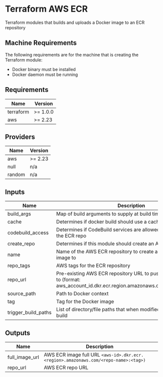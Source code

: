 # Terraform AWS ECR

Terraform modules that builds and uploads a Docker image to an ECR repository

## Machine Requirements

The following requirements are for the machine that is creating the Terraform module:

- Docker binary must be installed
- Docker daemon must be running

<!-- BEGINNING OF PRE-COMMIT-TERRAFORM DOCS HOOK -->
## Requirements

| Name | Version |
|------|---------|
| terraform | >= 1.0.0 |
| aws | >= 2.23 |

## Providers

| Name | Version |
|------|---------|
| aws | >= 2.23 |
| null | n/a |
| random | n/a |

## Inputs

| Name | Description | Type | Default | Required |
|------|-------------|------|---------|:--------:|
| build\_args | Map of build arguments to supply at build time | `map(string)` | `{}` | no |
| cache | Determines if docker build should use a cache (`--no-cache` flag) | `bool` | `true` | no |
| codebuild\_access | Determines if CodeBuild services are allowed to pull images from the ECR repo | `bool` | `false` | no |
| create\_repo | Determines if this module should create an AWS ECR repo | `bool` | `false` | no |
| name | Name of the AWS ECR repository to create and push the docker image to | `string` | `"ecr"` | no |
| repo\_tags | AWS tags for the ECR repository | `map(string)` | `{}` | no |
| repo\_url | Pre-existing AWS ECR repository URL to push the Docker image to (format: aws\_account\_id.dkr.ecr.region.amazonaws.com/repositoryName) | `string` | `null` | no |
| source\_path | Path to Docker context | `string` | n/a | yes |
| tag | Tag for the Docker image | `string` | `"latest"` | no |
| trigger\_build\_paths | List of directory/file paths that when modified will trigger a new build | `list(string)` | `[]` | no |

## Outputs

| Name | Description |
|------|-------------|
| full\_image\_url | AWS ECR image full URL `<aws-id>.dkr.ecr.<region>.amazonaws.com/<repo-name>:<tag>)` |
| repo\_url | AWS ECR repo URL |

<!-- END OF PRE-COMMIT-TERRAFORM DOCS HOOK -->